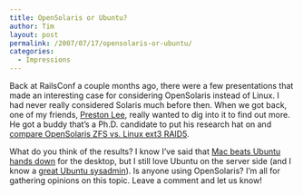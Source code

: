 ```yaml
---
title: OpenSolaris or Ubuntu?
author: Tim
layout: post
permalink: /2007/07/17/opensolaris-or-ubuntu/
categories:
  - Impressions
---
```

Back at RailsConf a couple months ago, there were a few presentations that made an interesting case for considering OpenSolaris instead of Linux. I had never really considered Solaris much before then. When we got back, one of my friends, [Preston Lee][1], really wanted to dig into it to find out more. He got a buddy that&#8217;s a Ph.D. candidate to put his research hat on and [compare OpenSolaris ZFS vs. Linux ext3 RAID5][2].

What do you think of the results? I know I&#8217;ve said that [Mac beats Ubuntu hands down][3] for the desktop, but I still love Ubuntu on the server side (and I know a [great Ubuntu sysadmin][4]). Is anyone using OpenSolaris? I&#8217;m all for gathering opinions on this topic. Leave a comment and let us know!

 [1]: http://prestonlee.com
 [2]: http://www.prestonlee.com/archives/121
 [3]: http://timshadel.com/2006/11/15/election-results-mac-over-ubuntu-in-a-landslide/
 [4]: http://scott.barberfam.com/

